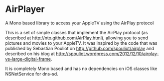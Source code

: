 AirPlayer
=========

A Mono based library to access your AppleTV using the AirPlay protocol

This is a set of simple classes that implement the AirPlay protocol (as described at http://nto.github.com/AirPlay.html), 
allowing you to send pictures and movies to your AppleTV. It was inspired by the code that was published by Sebastian Pouliot 
on http://github.com/spouliot/airplay and described on his blog at http://spouliot.wordpress.com/2012/12/10/airplay-vs-large-digital-frame. 

It is completely Mono based and has no dependencies on iOS classes like NSNetService for dns-sd.

